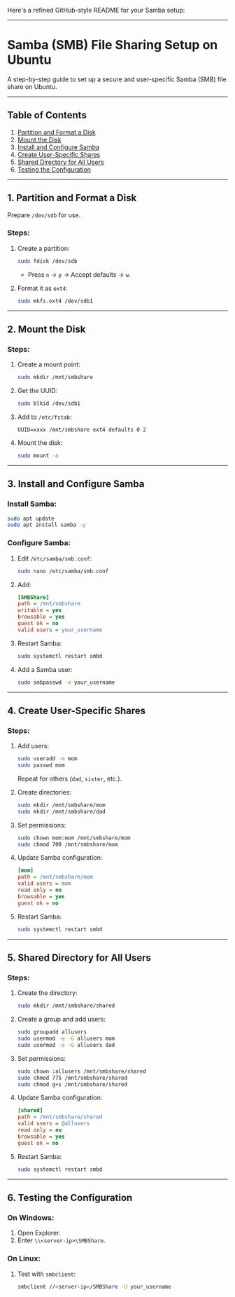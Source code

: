 

Here's a refined GitHub-style README for your Samba setup:

---

# Samba (SMB) File Sharing Setup on Ubuntu

A step-by-step guide to set up a secure and user-specific Samba (SMB) file share on Ubuntu.

---

## Table of Contents
1. [Partition and Format a Disk](#1-partition-and-format-a-disk)
2. [Mount the Disk](#2-mount-the-disk)
3. [Install and Configure Samba](#3-install-and-configure-samba)
4. [Create User-Specific Shares](#4-create-user-specific-shares)
5. [Shared Directory for All Users](#5-shared-directory-for-all-users)
6. [Testing the Configuration](#6-testing-the-configuration)

---

## 1. Partition and Format a Disk

Prepare `/dev/sdb` for use.

### Steps:
1. Create a partition:
   ```bash
   sudo fdisk /dev/sdb
   ```
   - Press `n` → `p` → Accept defaults → `w`.
   
2. Format it as `ext4`:
   ```bash
   sudo mkfs.ext4 /dev/sdb1
   ```

---

## 2. Mount the Disk

### Steps:
1. Create a mount point:
   ```bash
   sudo mkdir /mnt/smbshare
   ```
2. Get the UUID:
   ```bash
   sudo blkid /dev/sdb1
   ```
3. Add to `/etc/fstab`:
   ```
   UUID=xxxx /mnt/smbshare ext4 defaults 0 2
   ```
4. Mount the disk:
   ```bash
   sudo mount -a
   ```

---

## 3. Install and Configure Samba

### Install Samba:
```bash
sudo apt update
sudo apt install samba -y
```

### Configure Samba:
1. Edit `/etc/samba/smb.conf`:
   ```bash
   sudo nano /etc/samba/smb.conf
   ```
2. Add:
   ```ini
   [SMBShare]
   path = /mnt/smbshare
   writable = yes
   browsable = yes
   guest ok = no
   valid users = your_username
   ```
3. Restart Samba:
   ```bash
   sudo systemctl restart smbd
   ```
4. Add a Samba user:
   ```bash
   sudo smbpasswd -a your_username
   ```

---

## 4. Create User-Specific Shares

### Steps:
1. Add users:
   ```bash
   sudo useradd -m mom
   sudo passwd mom
   ```
   Repeat for others (`dad`, `sister`, etc.).

2. Create directories:
   ```bash
   sudo mkdir /mnt/smbshare/mom
   sudo mkdir /mnt/smbshare/dad
   ```

3. Set permissions:
   ```bash
   sudo chown mom:mom /mnt/smbshare/mom
   sudo chmod 700 /mnt/smbshare/mom
   ```

4. Update Samba configuration:
   ```ini
   [mom]
   path = /mnt/smbshare/mom
   valid users = mom
   read only = no
   browsable = yes
   guest ok = no
   ```

5. Restart Samba:
   ```bash
   sudo systemctl restart smbd
   ```

---

## 5. Shared Directory for All Users

### Steps:
1. Create the directory:
   ```bash
   sudo mkdir /mnt/smbshare/shared
   ```

2. Create a group and add users:
   ```bash
   sudo groupadd allusers
   sudo usermod -a -G allusers mom
   sudo usermod -a -G allusers dad
   ```

3. Set permissions:
   ```bash
   sudo chown :allusers /mnt/smbshare/shared
   sudo chmod 775 /mnt/smbshare/shared
   sudo chmod g+s /mnt/smbshare/shared
   ```

4. Update Samba configuration:
   ```ini
   [shared]
   path = /mnt/smbshare/shared
   valid users = @allusers
   read only = no
   browsable = yes
   guest ok = no
   ```

5. Restart Samba:
   ```bash
   sudo systemctl restart smbd
   ```

---

## 6. Testing the Configuration

### On Windows:
1. Open Explorer.
2. Enter `\\<server-ip>\SMBShare`.

### On Linux:
1. Test with `smbclient`:
   ```bash
   smbclient //<server-ip>/SMBShare -U your_username
   ```
